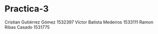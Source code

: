 # Practica-3
Cristian Gutiérrez Gómez 1532397
Víctor Batista Medeiros 1533111
Ramon Ribas Casado 1531775